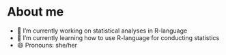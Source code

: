 # About me

- 🔭 I’m currently working on statistical analyses in R-language
- 🌱 I’m currently learning how to use R-language for conducting statistics
- 😄 Pronouns: she/her


